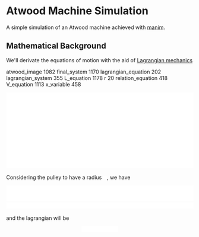 
# Atwood Machine Simulation

A simple simulation of an Atwood machine achieved with [manim](github.com).

## Mathematical Background

We'll derivate the equations of motion with the aid of [Lagrangian mechanics](https://en.wikipedia.org/wiki/Lagrangian_mechanics)

atwood_image 1082
final_system 1170
lagrangian_equation 202
lagrangian_system 355
L_equation 1178
r 20
relation_equation 418
V_equation 1113
x_variable 458

<div align="center">
  <img src="./tex/atwood_image_white.svg" width="541">
</div>

Considering the pulley to have a radius <img src="./tex/r_white.svg" width="10">, we have

<div align="center">
  <img src="./tex/L_equation_white.svg" width="589">
</div>

<div align="center">
  <img src="./tex/V_equation_white.svg" width="556.5">
</div>

and the lagrangian will be

<div align="center">
  <img src="./tex/lagrangian_equation_white.svg" width="100">
</div>


